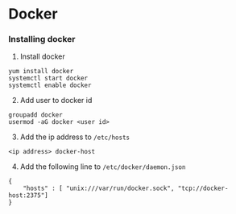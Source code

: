 
# Docker

### Installing docker

1. Install docker
```
yum install docker
systemctl start docker
systemctl enable docker
```
2. Add user to docker id
```
groupadd docker
usermod -aG docker <user id>
```
3. Add the ip address to `/etc/hosts`
```
<ip address> docker-host
```
4. Add the following line to `/etc/docker/daemon.json`
```
{
    "hosts" : [ "unix:///var/run/docker.sock", "tcp://docker-host:2375"]
}
```

### 

